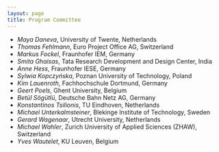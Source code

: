 ```yaml
---
layout: page
title: Program Committee
---
```


- *Maya Daneva*, University of Twente, Netherlands
- *Thomas Fehlmann*, Euro Project Office AG, Switzerland
- *Markus Fockel*, Fraunhofer IEM, Germany
- *Smita Ghaisas*, Tata Research Development and Design Center, India
- *Anne Hess*, Fraunhofer IESE, Germany
- *Sylwia Kopczyńska*, Poznan University of Technology, Poland
- *Kim Lauenroth*, Fachhochschule Dortmund, Germany
- *Geert Poels*, Ghent University, Belgium
- *Betül Sögütlü*, Deutsche Bahn Netz AG, Germany
- *Konstantinos Tsilionis*, TU Eindhoven, Netherlands
- *Michael Unterkalmsteiner*, Blekinge Institute of Technology, Sweden
- *Gerard Wagenaar*, Utrecht University, Netherlands
- *Michael Wahler*, Zurich University of Applied Sciences (ZHAW), Switzerland
- *Yves Wautelet*, KU Leuven, Belgium
